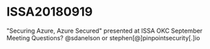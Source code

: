 # ISSA20180919
"Securing Azure, Azure Secured" presented at ISSA OKC September Meeting
Questions? @sdanelson or stephen[@]pinpointsecurity[.]io
